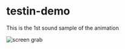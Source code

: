 # testin-demo

This is the 1st sound sample of the animation

![screen grab](https://github.com/jordan17101996github/testin-demo/blob/master/Screen%20Shot%202017-11-30%20at%2014.41.01.png)
